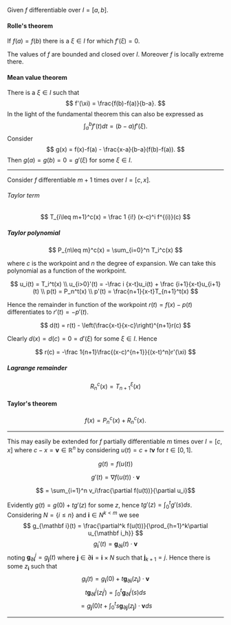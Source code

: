 Given $f$ differentiable over $I = [a,b]$.

#### Rolle's theorem

If $f(a) = f(b)$ there is a $\xi\in I$ for which $f'(\xi)=0$.

The values of $f$ are bounded and closed over $I$. Moreover $f$ is locally extreme there.

#### Mean value theorem

There is a $\xi\in I$ such that
$$ f'(\xi) = \frac{f(b)-f(a)}{b-a}. $$
In the light of the fundamental theorem this can also be expressed as
$$ \int_a^bf'(t)dt = (b-a)f'(\xi). $$
Consider
$$ g(x) = f(x)-f(a) - \frac{x-a}{b-a}(f(b)-f(a)). $$
Then $g(a) = g(b) = 0 = g'(\xi)$ for some $\xi\in I$.
___
Consider $f$ differentiable $m+1$ times over $I = [c,x]$.

###### Taylor term

$$ T_{i\leq m+1}^c(x) = \frac 1 {i!} (x-c)^i f^{(i)}(c) $$

##### Taylor polynomial

$$ P_{n\leq m}^c(x) = \sum_{i=0}^n T_i^c(x) $$

where $c$ is the workpoint and $n$ the degree of expansion.
We can take this polynomial as a function of the workpoint.

$$ 
u_i(t) = T_i^t(x) \\
u_{i>0}'(t) = -\frac i {x-t}u_i(t) + \frac {i+1}{x-t}u_{i+1}(t) \\
p(t) = P_n^t(x) \\
p'(t) = \frac{n+1}{x-t}T_{n+1}^t(x) $$

Hence the remainder in function of the workpoint $r(t) = f(x) - p(t)$ differentiates to $r'(t)=-p'(t)$.

$$ d(t) = r(t) - \left(\frac{x-t}{x-c}\right)^{n+1}r(c) $$

Clearly $d(x)=d(c)=0=d'(\xi)$ for some $\xi\in I$. Hence

$$ r(c) = -\frac 1{n+1}\frac{(x-c)^{n+1}}{(x-t)^n}r'(\xi) $$

##### Lagrange remainder

$$
    R_n^c(x) = T_{n+1}^\xi(x)
$$

#### Taylor's theorem

$$f(x)=P_n^c(x)+R_n^c(x).$$

___
This may easily be extended for $f$ partially differentiable $m$ times over $I = [c,x]$ where $c - x = \mathbf v \in\mathbb R^n$ by considering $u(t) = c + t\mathbf v$ for $t \in [0,1]$.

$$g(t) = f(u(t))$$

$$g'(t) = \nabla f(u(t)) \cdot \mathbf v$$

$$ = \sum_{i=1}^n v_i\frac{\partial f(u(t))}{\partial u_i}$$

Evidently $g(t)=g(0)+tg'(z)$ for some $z$, hence $tg'(z) = \int_0^tg'(s)ds$.
Considering $N=\{i\leq n\}$ and $\mathbf i \in N^{k<m}$ we see
$$
    g_{\mathbf i}(t) = \frac{\partial^k f(u(t))}{\prod_{h=1}^k\partial u_{\mathbf i_h}}
$$
$$
    g_{\mathbf i}'(t) = \mathbf g_{\partial\mathbf i}(t) \cdot \mathbf v
$$
noting $\mathbf g_{\partial\mathbf i}^j = g_\mathbf j(t)$ where $\mathbf j\in\partial\mathbf i = \mathbf i \times N$ such that $\mathbf j_{k+1} = j$.
Hence there is some $z_\mathbf i$ such that
$$g_{\mathbf i}(t) = g_{\mathbf i}(0) + t\mathbf g_{\partial\mathbf i}(z_\mathbf i) \cdot \mathbf v$$
$$t\mathbf g^j_{\partial\mathbf i}(z^j_\mathbf i) = \int_0^t\mathbf g^j_{\partial\mathbf i}(s)ds$$
$$=g_{\mathbf j}(0)t+\int_0^ts\mathbf g_{\partial\mathbf j}(z_\mathbf j) \cdot \mathbf vds$$
___
